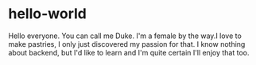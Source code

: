 # hello-world
Hello everyone. You can call me Duke. I'm a female by the way.I love to make pastries, I only just discovered my passion for that.
I know nothing about backend, but I'd like to learn and I'm quite certain I'll enjoy that too.
